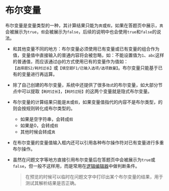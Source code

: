# 布尔变量

布尔变量是变量类型的一种，其计算结果只能为`真`或`假`，如果在答题页中展示，`真`会被展示为`true`，`假`会被展示为`false`，后续的说明中也会使用`true`和`false`的说法。

+ 和其他变量不同的地方：布尔变量必须使用已有变量或已有变量的组合作为值，变量值中直接输入的普通内容将会被忽略，如：不能设置值为`1`、`abc`这样的普通值，而应该通过@的方式使用已有的变量作为值如：`【选择题S2/耗时过长】`或`【填空题F1/已输入选项/选项数量】`。布尔变量只能基于已有的变量进行再运算。

+ 除了自己创建的布尔变量，系统中还提供了很多`隐式`的布尔变量，如大部分节点中可以提取`【耗时过长】`，`【耗时过短】`的这两个变量就是隐式布尔变量。

+ 布尔变量的计算结果只能是`真`或`假`，如果变量值指代的内容不是布尔类型，的则会按规则转化成布尔类型的。
    + 如果是空字符串，会转成`假`
    + 如果是0，会转成`假`
    + 其他时候会转成`真`

+ 在布尔变量的变量值输入框内还可以引用各种布尔操作符对已有变量进行多重布尔操作。

+ 虽然在问题文字等地方直接引用布尔变量后在答题页中会被展示为`true`或`false`，但一般不这样用，而是常用在[逻辑编辑器](../logic/logic-editor.md)中做判断条件。
    > 在预览的时候可以临时在问题文字中打印出某个布尔变量的结果，用于测试其解析结果是否正确。